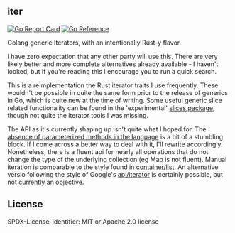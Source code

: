 ## iter

[![Go Report Card](https://goreportcard.com/badge/github.com/PartyLich/go/iter)](https://goreportcard.com/report/github.com/PartyLich/go/iter)
[![Go Reference](https://pkg.go.dev/badge/github.com/partylich/go/iter.svg)](https://pkg.go.dev/github.com/partylich/go/iter)

Golang generic Iterators, with an intentionally Rust-y flavor.

I have zero expectation that any other party will use this. There are very likely better and more
complete alternatives already available - I haven't looked, but if you're reading this I encourage
you to run a quick search.

This is a reimplementation the Rust iterator traits I use frequently.
These wouldn't be possible in quite the same form prior to the release of generics in Go, which is
quite new at the time of writing. Some useful generic slice related functionality can be found in
the 'experimental' [slices package](https://pkg.go.dev/golang.org/x/exp/slices), though not quite
the iterator tools I was missing.

The API as it's currently shaping up isn't quite what I hoped for. The [absence of parameterized
methods in the language](https://go.googlesource.com/proposal/+/refs/heads/master/design/43651-type-parameters.md#No-parameterized-methods) is a bit of a stumbling block. If I come across a better way to deal with
it, I'll rewrite accordingly. Nonetheless, there is a fluent api for nearly all operations that do
not change the type of the underlying collection (eg Map is not fluent). Manual iteration is
comparable to the style found in [container/list](https://pkg.go.dev/container/list). An alternative
versio following the style of Google's [api/iterator](google.golang.org/api/iterator) is certainly
possible, but not currently an objective.

## License

SPDX-License-Identifier: MIT or Apache 2.0 license
